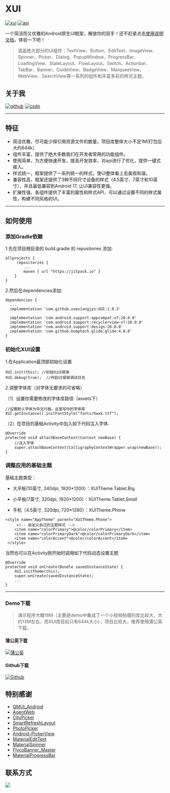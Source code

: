 # XUI
[![xui][xuisvg]][xui]  [![api][apisvg]][api]

一个简洁而又优雅的Android原生UI框架，解放你的双手！还不赶紧点击[使用说明文档](https://github.com/xuexiangjys/XUI/wiki)，体验一下吧！

> 涵盖绝大部分的UI组件：TextView、Button、EditText、ImageView、Spinner、Picker、Dialog、PopupWindow、ProgressBar、LoadingView、StateLayout、FlowLayout、Switch、Actionbar、TabBar、Banner、GuideView、BadgeView、MarqueeView、WebView、SearchView等一系列的组件和丰富多彩的样式主题。

## 关于我

[![github](https://img.shields.io/badge/GitHub-xuexiangjys-blue.svg)](https://github.com/xuexiangjys)   [![csdn](https://img.shields.io/badge/CSDN-xuexiangjys-green.svg)](http://blog.csdn.net/xuexiangjys)

----

## 特征

* 简洁优雅，尽可能少得引用资源文件的数量，项目库整体大小不足1M(打包后大约644k）
* 组件丰富，提供了绝大多数我们在开发者常用的功能组件。
* 使用简单，为方便快速开发，提高开发效率，对api进行了优化，提供一键式接入。
* 样式统一，框架提供了一系列统一的样式，使UI整体看上去美观和谐。
* 兼容性高，框架还提供了3种不同尺寸设备的样式（4.5英寸、7英寸和10英寸），并且最低兼容到Android 17, 让UI兼容性更强。
* 扩展性强，各组件提供了丰富的属性和样式API，可以通过设置不同的样式属性，构建不同风格的UI。

----

## 如何使用

### 添加Gradle依赖

1.先在项目根目录的 build.gradle 的 repositories 添加:
```
allprojects {
     repositories {
        ...
        maven { url "https://jitpack.io" }
    }
}
```

2.然后在dependencies添加:

```
dependencies {
  ...
  implementation 'com.github.xuexiangjys:XUI:1.0.3'

  implementation 'com.android.support:appcompat-v7:28.0.0'
  implementation 'com.android.support:recyclerview-v7:28.0.0'
  implementation 'com.android.support:design:28.0.0'
  implementation 'com.github.bumptech.glide:glide:4.8.0'
}
```

### 初始化XUI设置

1.在Application最顶部初始化设置

```
XUI.init(this); //初始化UI框架
XUI.debug(true);  //开启UI框架调试日志
```

2.调整字体库（对字体无要求的可省略）

（1）设置你需要修改的字体库路径（assets下）
```
//设置默认字体为华文行楷，这里写你的字体库
XUI.getInstance().initFontStyle("fonts/hwxk.ttf");
```

（2）在项目的基础Activity中加入如下代码注入字体.

```
@Override
protected void attachBaseContext(Context newBase) {
    //注入字体
    super.attachBaseContext(CalligraphyContextWrapper.wrap(newBase));
}
```

### 调整应用的基础主题

基础主题类型：

* 大平板(10英寸, 240dpi, 1920*1200）：XUITheme.Tablet.Big

* 小平板(7英寸, 320dpi, 1920*1200）：XUITheme.Tablet.Small

* 手机（4.5英寸, 320dpi, 720*1280）：XUITheme.Phone

```
<style name="AppTheme" parent="XUITheme.Phone">
     <!-- 自定义自己的主题样式 --> 
    <item name="colorPrimary">@color/colorPrimary</item>
    <item name="colorPrimaryDark">@color/colorPrimaryDark</item>
    <item name="colorAccent">@color/colorAccent</item>
 </style>

```
当然也可以在Activity刚开始时调用如下代码动态设置主题

```
@Override
protected void onCreate(Bundle savedInstanceState) {
    XUI.initTheme(this);
    super.onCreate(savedInstanceState);
    ...
}
```
----

### Demo下载

> 演示程序大概18M（主要是demo中集成了一个小视频拍摄的库比较大，大约13M左右，而XUI库目前只有644k大小），项目比较大，推荐使用蒲公英下载。

#### 蒲公英下载

[![蒲公英](https://img.shields.io/badge/downloads-蒲公英-blue.svg)](https://www.pgyer.com/XUIDemo)

#### Github下载

[![Github](https://img.shields.io/badge/downloads-Github-blue.svg)](https://github.com/xuexiangjys/XUI/blob/master/apk/xuidemo.apk?raw=true)

## 特别感谢

* [QMUI_Android](https://github.com/Tencent/QMUI_Android)
* [AgentWeb](https://github.com/Justson/AgentWeb)
* [CityPicker](https://github.com/xuexiangjys/CityPicker)
* [SmartRefreshLayout](https://github.com/scwang90/SmartRefreshLayout)
* [PhotoPicker](https://github.com/donglua/PhotoPicker)
* [Android-PickerView](https://github.com/Bigkoo/Android-PickerView)
* [MaterialEditText](https://github.com/rengwuxian/MaterialEditText)
* [MaterialSpinner](https://github.com/jaredrummler/MaterialSpinner)
* [FlycoBanner_Master](https://github.com/H07000223/FlycoBanner_Master)
* [MaterialProgressBar](https://github.com/DreaminginCodeZH/MaterialProgressBar)

## 联系方式

[![](https://img.shields.io/badge/点击一键加入QQ交流群-602082750-blue.svg)](http://shang.qq.com/wpa/qunwpa?idkey=9922861ef85c19f1575aecea0e8680f60d9386080a97ed310c971ae074998887)


[xuisvg]: https://img.shields.io/badge/XUI-v1.0.3-brightgreen.svg
[xui]: https://github.com/xuexiangjys/XUI
[apisvg]: https://img.shields.io/badge/API-17+-brightgreen.svg
[api]: https://android-arsenal.com/api?level=17